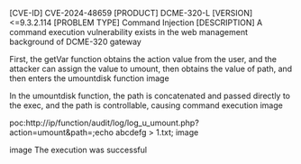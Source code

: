 [CVE-ID] CVE-2024-48659 [PRODUCT]
DCME-320-L
[VERSION]
<=9.3.2.114
[PROBLEM TYPE]
Command Injection
[DESCRIPTION]
A command execution vulnerability exists in the web management background of DCME-320 gateway

First, the getVar function obtains the action value from the user, and the attacker can assign the value to umount, then obtains the value of path, and then enters the umountdisk function
image

In the umountdisk function, the path is concatenated and passed directly to the exec, and the path is controllable, causing command execution
image

poc:http://ip/function/audit/log/log_u_umount.php?action=umount&path=;echo abcdefg > 1.txt; image

image The execution was successful
